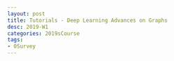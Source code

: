 ```yaml
---
layout: post
title: Tutorials - Deep Learning Advances on Graphs 
desc: 2019-W1
categories: 2019sCourse
tags:
- 0Survey
---
```



